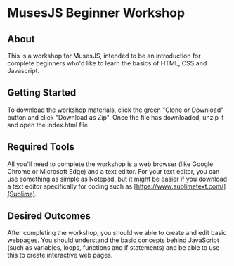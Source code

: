 # MusesJS Beginner Workshop

## About
This is a workshop for MusesJS, intended to be an introduction for complete beginners who'd like to learn the basics of HTML, CSS and Javascript. 

## Getting Started
To download the workshop materials, click the green "Clone or Download" button and click "Download as Zip". Once the file has downloaded, unzip it and open the index.html file. 

## Required Tools
All you'll need to complete the workshop is a web browser (like Google Chrome or Microsoft Edge) and a text editor. For your text editor, you can use something as simple as Notepad, but it might be easier if you download a text editor specifically for coding such as [https://www.sublimetext.com/](Sublime).

## Desired Outcomes
After completing the workshop, you should we able to create and edit basic webpages. You should understand the basic concepts behind JavaScript (such as variables, loops, functions and if statements) and be able to use this to create interactive web pages. 
